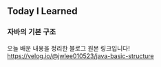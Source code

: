 ## Today I Learned
### 자바의 기본 구조

오늘 배운 내용을 정리한 블로그 원본 링크입니다!   
https://velog.io/@jwlee010523/java-basic-structure
